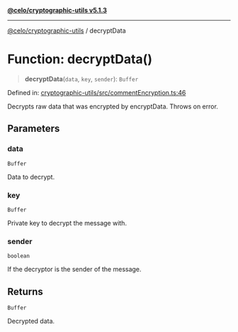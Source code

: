 [**@celo/cryptographic-utils v5.1.3**](../README.md)

***

[@celo/cryptographic-utils](../globals.md) / decryptData

# Function: decryptData()

> **decryptData**(`data`, `key`, `sender`): `Buffer`

Defined in: [cryptographic-utils/src/commentEncryption.ts:46](https://github.com/celo-org/developer-tooling/blob/master/packages/sdk/cryptographic-utils/src/commentEncryption.ts#L46)

Decrypts raw data that was encrypted by encryptData. Throws on error.

## Parameters

### data

`Buffer`

Data to decrypt.

### key

`Buffer`

Private key to decrypt the message with.

### sender

`boolean`

If the decryptor is the sender of the message.

## Returns

`Buffer`

Decrypted data.
